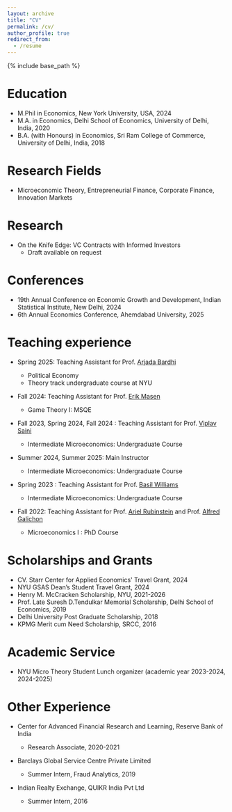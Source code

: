 ```yaml
---
layout: archive
title: "CV"
permalink: /cv/
author_profile: true
redirect_from:
  - /resume
---
```


{% include base_path %}

Education
======
* M.Phil in Economics, New York University, USA, 2024
* M.A. in Economics, Delhi School of Economics, University of Delhi, India, 2020
* B.A. (with Honours) in Economics, Sri Ram College of Commerce, University of Delhi, India, 2018

Research Fields
======
* Microeconomic Theory, Entrepreneurial Finance, Corporate Finance, Innovation Markets

Research
======
* On the Knife Edge: VC Contracts with Informed Investors
    * Draft available on request


Conferences
======
* 19th Annual Conference on Economic Growth and Development, Indian Statistical Institute, New Delhi, 2024
* 6th Annual Economics Conference, Ahemdabad University, 2025

  
Teaching experience
======
* Spring 2025: Teaching Assistant for Prof. [Arjada Bardhi](https://www.arjadabardhi.com/)
  * Political Economy
  * Theory track undergraduate course at NYU
  

* Fall 2024: Teaching Assistant for Prof. [Erik Masen](https://www.erikrmadsen.com/)
  * Game Theory I: MSQE

* Fall 2023, Spring 2024, Fall 2024 : Teaching Assistant for Prof. [Viplav Saini](https://sites.google.com/view/viplav-saini/)
  * Intermediate Microeconomics: Undergraduate Course
    
* Summer 2024, Summer 2025: Main Instructor
  * Intermediate Microeconomics: Undergraduate Course

* Spring 2023 : Teaching Assistant for Prof. [Basil Williams](https://www.basilwilliams.org/)
  * Intermediate Microeconomics: Undergraduate Course
 
* Fall 2022: Teaching Assistant for Prof. [Ariel Rubinstein](https://arielrubinstein.tau.ac.il/) and Prof. [Alfred Galichon](https://alfredgalichon.com/)
   * Microeconomics I : PhD Course

  
Scholarships and Grants
======
* CV. Starr Center for Applied Economics' Travel Grant, 2024
* NYU GSAS Dean’s Student Travel Grant, 2024
* Henry M. McCracken Scholarship, NYU, 2021-2026
* Prof. Late Suresh D.Tendulkar Memorial Scholarship, Delhi School of Economics, 2019
* Delhi University Post Graduate Scholarship, 2018
* KPMG Merit cum Need Scholarship, SRCC, 2016

Academic Service
======
* NYU Micro Theory Student Lunch organizer (academic year
2023-2024, 2024-2025)

Other Experience
======
* Center for Advanced Financial Research and Learning, Reserve Bank of India
  *  Research Associate, 2020-2021

* Barclays Global Service Centre Private Limited
  * Summer Intern, Fraud Analytics, 2019

* Indian Realty Exchange, QUIKR India Pvt Ltd
  * Summer Intern, 2016
